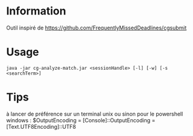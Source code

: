 # Information

Outil inspiré de https://github.com/FrequentlyMissedDeadlines/cgsubmit

# Usage

`java -jar cg-analyze-match.jar <sessionHandle> [-l] [-w] [-s <searchTerm>]`

# Tips

à lancer de préférence sur un terminal unix 
ou sinon pour le powershell windows : $OutputEncoding = [Console]::OutputEncoding = [Text.UTF8Encoding]::UTF8
